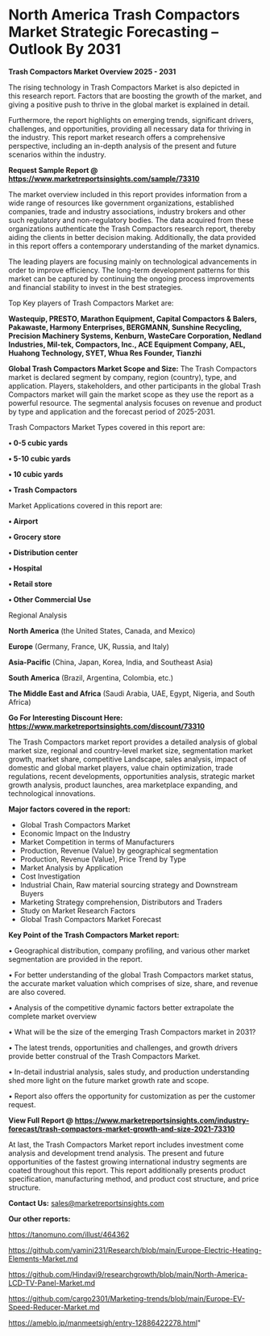  # North America Trash Compactors Market Strategic Forecasting – Outlook By 2031

<Strong> Trash Compactors Market Overview 2025 - 2031</strong>

The rising technology in Trash Compactors Market is also depicted in this research report. Factors that are boosting the growth of the market, and giving a positive push to thrive in the global market is explained in detail.

Furthermore, the report highlights on emerging trends, significant drivers, challenges, and opportunities, providing all necessary data for thriving in the industry. This report market research offers a comprehensive perspective, including an in-depth analysis of the present and future scenarios within the industry.

<strong>Request Sample Report @ <a href=https://www.marketreportsinsights.com/sample/73310>https://www.marketreportsinsights.com/sample/73310</a></strong>

The market overview included in this report provides information from a wide range of resources like government organizations, established companies, trade and industry associations, industry brokers and other such regulatory and non-regulatory bodies. The data acquired from these organizations authenticate the Trash Compactors research report, thereby aiding the clients in better decision making. Additionally, the data provided in this report offers a contemporary understanding of the market dynamics.

The leading players are focusing mainly on technological advancements in order to improve efficiency. The long-term development patterns for this market can be captured by continuing the ongoing process improvements and financial stability to invest in the best strategies.

Top Key players of Trash Compactors Market are:

<strong>Wastequip, PRESTO, Marathon Equipment, Capital Compactors & Balers, Pakawaste, Harmony Enterprises, BERGMANN, Sunshine Recycling, Precision Machinery Systems, Kenburn, WasteCare Corporation, Nedland Industries, Mil-tek, Compactors, Inc., ACE Equipment Company, AEL, Huahong Technology, SYET, Whua Res Founder, Tianzhi</strong>

<strong><b>Global Trash Compactors Market Scope and Size:</b></strong>
The Trash Compactors market is declared segment by company, region (country), type, and application. Players, stakeholders, and other participants in the global Trash Compactors market will gain the market scope as they use the report as a powerful resource. The segmental analysis focuses on revenue and product by type and application and the forecast period of 2025-2031.

Trash Compactors Market Types covered in this report are:

<strong>• 0-5 cubic yards

• 5-10 cubic yards

• 10 cubic yards

• Trash Compactors</strong>

Market Applications covered in this report are:

<strong>• Airport

• Grocery store

• Distribution center

• Hospital

• Retail store

• Other Commercial Use</strong> 

Regional Analysis

<strong>North America</strong> (the United States, Canada, and Mexico)

<strong>Europe</strong> (Germany, France, UK, Russia, and Italy)

<strong>Asia-Pacific</strong> (China, Japan, Korea, India, and Southeast Asia)

<strong>South America</strong> (Brazil, Argentina, Colombia, etc.)

<strong>The Middle East and Africa</strong> (Saudi Arabia, UAE, Egypt, Nigeria, and South Africa)

<strong>Go For Interesting Discount Here: <a href=https://www.marketreportsinsights.com/discount/73310>https://www.marketreportsinsights.com/discount/73310</a></strong>

The Trash Compactors market report provides a detailed analysis of global market size, regional and country-level market size, segmentation market growth, market share, competitive Landscape, sales analysis, impact of domestic and global market players, value chain optimization, trade regulations, recent developments, opportunities analysis, strategic market growth analysis, product launches, area marketplace expanding, and technological innovations.

<strong><b>Major factors covered in the report:</b></strong>
<ul>
  <li>Global Trash Compactors Market </li>
  <li>Economic Impact on the Industry</li>
  <li>Market Competition in terms of Manufacturers</li>
  <li>Production, Revenue (Value) by geographical segmentation</li>
  <li>Production, Revenue (Value), Price Trend by Type</li>
  <li>Market Analysis by Application</li>
  <li>Cost Investigation</li>
  <li>Industrial Chain, Raw material sourcing strategy and Downstream Buyers</li>
  <li>Marketing Strategy comprehension, Distributors and Traders</li>
  <li>Study on Market Research Factors</li>
  <li>Global Trash Compactors Market Forecast</li>
</ul>

<strong><b>Key Point of the Trash Compactors Market report:</b></strong>

• Geographical distribution, company profiling, and various other market segmentation are provided in the report.

• For better understanding of the global Trash Compactors market status, the accurate market valuation which comprises of size, share, and revenue are also covered.

• Analysis of the competitive dynamic factors better extrapolate the complete market overview

• What will be the size of the emerging Trash Compactors market in 2031?

• The latest trends, opportunities and challenges, and growth drivers provide better construal of the Trash Compactors Market.

• In-detail industrial analysis, sales study, and production understanding shed more light on the future market growth rate and scope.

• Report also offers the opportunity for customization as per the customer request.

<strong><b>View Full Report @ <a href=https://www.marketreportsinsights.com/industry-forecast/trash-compactors-market-growth-and-size-2021-73310>https://www.marketreportsinsights.com/industry-forecast/trash-compactors-market-growth-and-size-2021-73310</a></b></strong>


At last, the Trash Compactors Market report includes investment come analysis and development trend analysis. The present and future opportunities of the fastest growing international industry segments are coated throughout this report. This report additionally presents product specification, manufacturing method, and product cost structure, and price structure.

<strong>Contact Us:</strong>
sales@marketreportsinsights.com

<strong>Our other reports:</strong>

<a href=https://tanomuno.com/illust/464362>https://tanomuno.com/illust/464362</a>

<a href=https://github.com/yamini231/Research/blob/main/Europe-Electric-Heating-Elements-Market.md>https://github.com/yamini231/Research/blob/main/Europe-Electric-Heating-Elements-Market.md</a>

<a href=https://github.com/Hindavi9/researchgrowth/blob/main/North-America-LCD-TV-Panel-Market.md>https://github.com/Hindavi9/researchgrowth/blob/main/North-America-LCD-TV-Panel-Market.md</a>

<a href=https://github.com/cargo2301/Marketing-trends/blob/main/Europe-EV-Speed-Reducer-Market.md>https://github.com/cargo2301/Marketing-trends/blob/main/Europe-EV-Speed-Reducer-Market.md</a>

<a href=https://ameblo.jp/manmeetsigh/entry-12886422278.html>https://ameblo.jp/manmeetsigh/entry-12886422278.html</a>"
